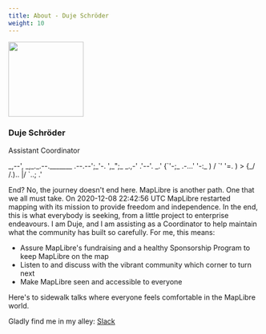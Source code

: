 ```yaml
---
title: About - Duje Schröder
weight: 10
---
```


<div class="text-center mb-5">
    <img
        src="https://avatars.githubusercontent.com/u/23352538?v=4"
        width="150"
        class="rounded-circle mt-3"
    />
    <h3 class="m-3">Duje Schröder</h3>
    <p>Assistant Coordinator</p>
</div>

<div class="text-center">
   _,--',     _,_._.--._______
 .--.--';_'-. ',_";_      _.,-'
.'--'.  _.'    {`'-;_ .-...'
      '-:_      )  / `' '=.
        ) >     {_/     /.)..
        |/               `..; .'
</div>

End? No, the journey doesn't end here. MapLibre is another path. One that we
all must take. On 2020-12-08 22:42:56 UTC MapLibre restarted mapping with its
mission to provide freedom and independence. In the end, this is what everybody
is seeking, from a little project to enterprise endeavours. I am Duje, and I am
assisting as a Coordinator to help maintain what the community has built so
carefully. For me, this means:

- Assure MapLibre's fundraising and a healthy Sponsorship Program to keep
  MapLibre on the map
- Listen to and discuss with the vibrant community which corner to turn next
- Make MapLibre seen and accessible to everyone

Here's to sidewalk talks where everyone feels comfortable in the MapLibre world.

Gladly find me in my alley: <span><a
href="https://osmus.slack.com/team/U04EHNS1JKC">Slack</a></span>
